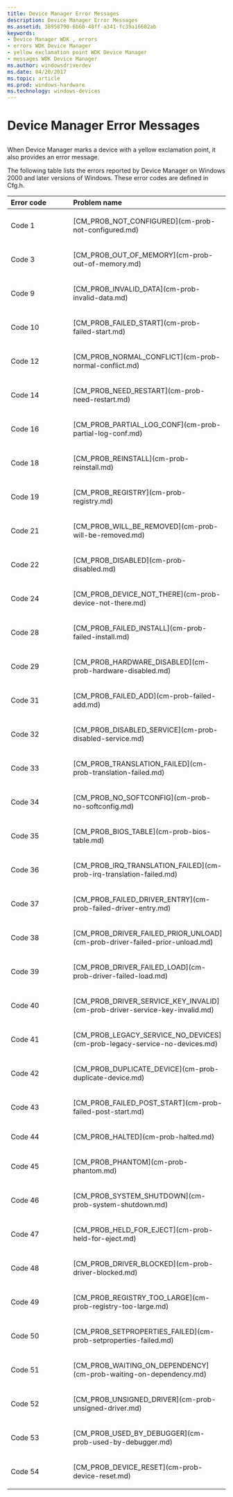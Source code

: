 ```yaml
---
title: Device Manager Error Messages
description: Device Manager Error Messages
ms.assetid: 38958790-6b60-48ff-a341-fc39a16602ab
keywords:
- Device Manager WDK , errors
- errors WDK Device Manager
- yellow exclamation point WDK Device Manager
- messages WDK Device Manager
ms.author: windowsdriverdev
ms.date: 04/20/2017
ms.topic: article
ms.prod: windows-hardware
ms.technology: windows-devices
---
```


# Device Manager Error Messages


## <a href="" id="ddk-device-manager-error-messages-dg"></a>


When Device Manager marks a device with a yellow exclamation point, it also provides an error message.

The following table lists the errors reported by Device Manager on Windows 2000 and later versions of Windows. These error codes are defined in Cfg.h.

<table>
<colgroup>
<col width="50%" />
<col width="50%" />
</colgroup>
<thead>
<tr class="header">
<th align="left">Error code</th>
<th align="left">Problem name</th>
</tr>
</thead>
<tbody>
<tr class="odd">
<td align="left"><p>Code 1</p></td>
<td align="left"><p>[CM_PROB_NOT_CONFIGURED](cm-prob-not-configured.md)</p></td>
</tr>
<tr class="even">
<td align="left"><p>Code 3</p></td>
<td align="left"><p>[CM_PROB_OUT_OF_MEMORY](cm-prob-out-of-memory.md)</p></td>
</tr>
<tr class="odd">
<td align="left"><p>Code 9</p></td>
<td align="left"><p>[CM_PROB_INVALID_DATA](cm-prob-invalid-data.md)</p></td>
</tr>
<tr class="even">
<td align="left"><p>Code 10</p></td>
<td align="left"><p>[CM_PROB_FAILED_START](cm-prob-failed-start.md)</p></td>
</tr>
<tr class="odd">
<td align="left"><p>Code 12</p></td>
<td align="left"><p>[CM_PROB_NORMAL_CONFLICT](cm-prob-normal-conflict.md)</p></td>
</tr>
<tr class="even">
<td align="left"><p>Code 14</p></td>
<td align="left"><p>[CM_PROB_NEED_RESTART](cm-prob-need-restart.md)</p></td>
</tr>
<tr class="odd">
<td align="left"><p>Code 16</p></td>
<td align="left"><p>[CM_PROB_PARTIAL_LOG_CONF](cm-prob-partial-log-conf.md)</p></td>
</tr>
<tr class="even">
<td align="left"><p>Code 18</p></td>
<td align="left"><p>[CM_PROB_REINSTALL](cm-prob-reinstall.md)</p></td>
</tr>
<tr class="odd">
<td align="left"><p>Code 19</p></td>
<td align="left"><p>[CM_PROB_REGISTRY](cm-prob-registry.md)</p></td>
</tr>
<tr class="even">
<td align="left"><p>Code 21</p></td>
<td align="left"><p>[CM_PROB_WILL_BE_REMOVED](cm-prob-will-be-removed.md)</p></td>
</tr>
<tr class="odd">
<td align="left"><p>Code 22</p></td>
<td align="left"><p>[CM_PROB_DISABLED](cm-prob-disabled.md)</p></td>
</tr>
<tr class="even">
<td align="left"><p>Code 24</p></td>
<td align="left"><p>[CM_PROB_DEVICE_NOT_THERE](cm-prob-device-not-there.md)</p></td>
</tr>
<tr class="odd">
<td align="left"><p>Code 28</p></td>
<td align="left"><p>[CM_PROB_FAILED_INSTALL](cm-prob-failed-install.md)</p></td>
</tr>
<tr class="even">
<td align="left"><p>Code 29</p></td>
<td align="left"><p>[CM_PROB_HARDWARE_DISABLED](cm-prob-hardware-disabled.md)</p></td>
</tr>
<tr class="odd">
<td align="left"><p>Code 31</p></td>
<td align="left"><p>[CM_PROB_FAILED_ADD](cm-prob-failed-add.md)</p></td>
</tr>
<tr class="even">
<td align="left"><p>Code 32</p></td>
<td align="left"><p>[CM_PROB_DISABLED_SERVICE](cm-prob-disabled-service.md)</p></td>
</tr>
<tr class="odd">
<td align="left"><p>Code 33</p></td>
<td align="left"><p>[CM_PROB_TRANSLATION_FAILED](cm-prob-translation-failed.md)</p></td>
</tr>
<tr class="even">
<td align="left"><p>Code 34</p></td>
<td align="left"><p>[CM_PROB_NO_SOFTCONFIG](cm-prob-no-softconfig.md)</p></td>
</tr>
<tr class="odd">
<td align="left"><p>Code 35</p></td>
<td align="left"><p>[CM_PROB_BIOS_TABLE](cm-prob-bios-table.md)</p></td>
</tr>
<tr class="even">
<td align="left"><p>Code 36</p></td>
<td align="left"><p>[CM_PROB_IRQ_TRANSLATION_FAILED](cm-prob-irq-translation-failed.md)</p></td>
</tr>
<tr class="odd">
<td align="left"><p>Code 37</p></td>
<td align="left"><p>[CM_PROB_FAILED_DRIVER_ENTRY](cm-prob-failed-driver-entry.md)</p></td>
</tr>
<tr class="even">
<td align="left"><p>Code 38</p></td>
<td align="left"><p>[CM_PROB_DRIVER_FAILED_PRIOR_UNLOAD](cm-prob-driver-failed-prior-unload.md)</p></td>
</tr>
<tr class="odd">
<td align="left"><p>Code 39</p></td>
<td align="left"><p>[CM_PROB_DRIVER_FAILED_LOAD](cm-prob-driver-failed-load.md)</p></td>
</tr>
<tr class="even">
<td align="left"><p>Code 40</p></td>
<td align="left"><p>[CM_PROB_DRIVER_SERVICE_KEY_INVALID](cm-prob-driver-service-key-invalid.md)</p></td>
</tr>
<tr class="odd">
<td align="left"><p>Code 41</p></td>
<td align="left"><p>[CM_PROB_LEGACY_SERVICE_NO_DEVICES](cm-prob-legacy-service-no-devices.md)</p></td>
</tr>
<tr class="even">
<td align="left"><p>Code 42</p></td>
<td align="left"><p>[CM_PROB_DUPLICATE_DEVICE](cm-prob-duplicate-device.md)</p></td>
</tr>
<tr class="odd">
<td align="left"><p>Code 43</p></td>
<td align="left"><p>[CM_PROB_FAILED_POST_START](cm-prob-failed-post-start.md)</p></td>
</tr>
<tr class="even">
<td align="left"><p>Code 44</p></td>
<td align="left"><p>[CM_PROB_HALTED](cm-prob-halted.md)</p></td>
</tr>
<tr class="odd">
<td align="left"><p>Code 45</p></td>
<td align="left"><p>[CM_PROB_PHANTOM](cm-prob-phantom.md)</p></td>
</tr>
<tr class="even">
<td align="left"><p>Code 46</p></td>
<td align="left"><p>[CM_PROB_SYSTEM_SHUTDOWN](cm-prob-system-shutdown.md)</p></td>
</tr>
<tr class="odd">
<td align="left"><p>Code 47</p></td>
<td align="left"><p>[CM_PROB_HELD_FOR_EJECT](cm-prob-held-for-eject.md)</p></td>
</tr>
<tr class="even">
<td align="left"><p>Code 48</p></td>
<td align="left"><p>[CM_PROB_DRIVER_BLOCKED](cm-prob-driver-blocked.md)</p></td>
</tr>
<tr class="odd">
<td align="left"><p>Code 49</p></td>
<td align="left"><p>[CM_PROB_REGISTRY_TOO_LARGE](cm-prob-registry-too-large.md)</p></td>
</tr>
<tr class="even">
<td align="left"><p>Code 50</p></td>
<td align="left"><p>[CM_PROB_SETPROPERTIES_FAILED](cm-prob-setproperties-failed.md)</p></td>
</tr>
<tr class="odd">
<td align="left"><p>Code 51</p></td>
<td align="left"><p>[CM_PROB_WAITING_ON_DEPENDENCY](cm-prob-waiting-on-dependency.md)</p></td>
</tr>
<tr class="even">
<td align="left"><p>Code 52</p></td>
<td align="left"><p>[CM_PROB_UNSIGNED_DRIVER](cm-prob-unsigned-driver.md)</p></td>
</tr>
<tr class="odd">
<td align="left"><p>Code 53</p></td>
<td align="left"><p>[CM_PROB_USED_BY_DEBUGGER](cm-prob-used-by-debugger.md)</p></td>
</tr>
<tr class="even">
<td align="left"><p>Code 54</p></td>
<td align="left"><p>[CM_PROB_DEVICE_RESET](cm-prob-device-reset.md)</p></td>
</tr>
</tbody>
</table>

 

 

 





